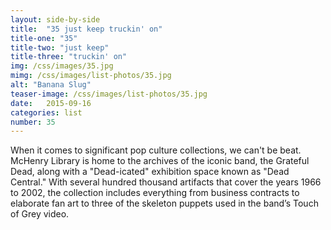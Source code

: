 ```yaml
---
layout: side-by-side
title:  "35 just keep truckin' on"
title-one: "35"
title-two: "just keep"
title-three: "truckin' on"
img: /css/images/35.jpg
mimg: /css/images/list-photos/35.jpg
alt: "Banana Slug"
teaser-image: /css/images/list-photos/35.jpg
date:   2015-09-16
categories: list
number: 35
---
```

When it comes to significant pop culture collections, we can't be beat. McHenry Library is home to the archives of the iconic band, the Grateful Dead, along with a "Dead-icated" exhibition space known as "Dead Central." With several hundred thousand artifacts that cover the years 1966 to 2002, the collection includes everything from business contracts to elaborate fan art to three of the skeleton puppets used in the band’s Touch of Grey video.